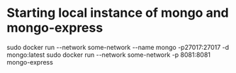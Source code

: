 # Starting local instance of mongo and mongo-express 
sudo docker run --network some-network --name mongo -p27017:27017 -d mongo:latest
sudo docker run --network some-network -p 8081:8081 mongo-express
